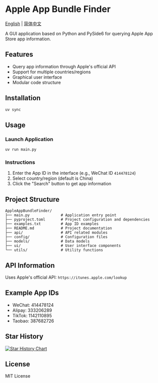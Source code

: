 # Apple App Bundle Finder

[English](./README_EN.md) | [简体中文](./README.md)

A GUI application based on Python and PySide6 for querying Apple App Store app information.

## Features

- Query app information through Apple's official API
- Support for multiple countries/regions
- Graphical user interface
- Modular code structure

## Installation

```bash
uv sync
```

## Usage

### Launch Application
```bash
uv run main.py
```

### Instructions

1. Enter the App ID in the interface (e.g., WeChat ID `414478124`)
2. Select country/region (default is China)
3. Click the "Search" button to get app information

## Project Structure

```
AppleAppBundleFinder/
├── main.py              # Application entry point
├── pyproject.toml       # Project configuration and dependencies
├── examples.txt         # App ID examples
├── README.md            # Project documentation
├── api/                 # API related modules
├── config/              # Configuration files
├── models/              # Data models
├── ui/                  # User interface components
└── utils/               # Utility functions
```

## API Information

Uses Apple's official API: `https://itunes.apple.com/lookup`

## Example App IDs

- WeChat: 414478124
- Alipay: 333206289
- TikTok: 1142110895
- Taobao: 387682726

## Star History

[![Star History Chart](https://api.star-history.com/svg?ref=Snake-Konginchrist/apple-app-bundle-finder&type=Date)](https://www.star-history.com/#Snake-Konginchrist/apple-app-bundle-finder&Date)

## License

MIT License